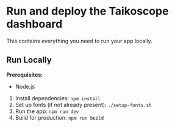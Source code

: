 # Run and deploy the Taikoscope dashboard

This contains everything you need to run your app locally.

## Run Locally

**Prerequisites:**

- Node.js

1. Install dependencies:
   `npm install`
2. Set up fonts (if not already present):
   `./setup-fonts.sh`
3. Run the app:
   `npm run dev`
4. Build for production:
   `npm run build`
